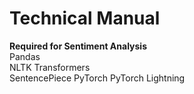 # Technical Manual

**Required for Sentiment Analysis**  
Pandas  
NLTK 
Transformers  
SentencePiece
PyTorch
PyTorch Lightning
